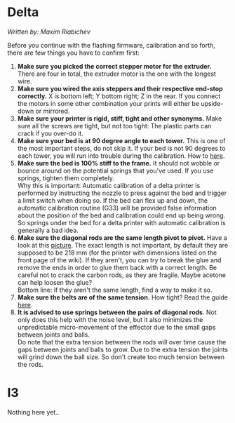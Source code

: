 # Delta
_Written by: Maxim Riabichev_   

Before you continue with the flashing firmware, calibration and so forth, there are few things you have to confirm first:
1. **Make sure you picked the correct stepper motor for the extruder.** There are four in total, the extruder motor is the one with the longest wire.
2. **Make sure you wired the axis steppers and their respective end-stop correctly.** X is bottom left; Y bottom right; Z in the rear. If you connect the motors in some other combination your prints will either be upside-down or mirrored.
3. **Make sure your printer is rigid, stiff, tight and other synonyms.** Make sure all the screws are tight, but not too tight: The plastic parts can crack if you over-do it.
4. **Make sure your bed is at 90 degree angle to each tower.** This is one of the most important steps, do not skip it. If your bed is not 90 degrees to each tower, you will run into trouble during the calibration. How to [here](https://github.com/FLSun3dp/FLSun-Kossel-Mini/wiki/09.-Troubleshooting-&-FAQ#how-do-i-verify-whether-or-not-my-bed-is-at-90-degrees-to-the-towers).
5. **Make sure the bed is 100% stiff to the frame.** It should not wobble or bounce around on the potential springs that you've used. If you use springs, tighten them completely.  
Why this is important: Automatic calibration of a delta printer is performed by instructing the nozzle to press against the bed and trigger a limit switch when doing so. If the bed can flex up and down, the automatic calibration routine (G33) will be provided false information about the position of the bed and calibration could end up being wrong. So springs under the bed for a delta printer with automatic calibration is generally a bad idea.
6. **Make sure the diagonal rods are the same length pivot to pivot.** Have a look at this [picture](https://i.imgur.com/tc8gcWO.jpg). The exact length is not important, by default they are supposed to be 218 mm (for the printer with dimensions listed on the front page of the wiki). If they aren't, you can try to break the glue and remove the ends in order to glue them back with a correct length. Be careful not to crack the carbon rods, as they are fragile. Maybe acetone can help loosen the glue?  
Bottom line: if they aren't the same length, find a way to make it so.  
7. **Make sure the belts are of the same tension.** How tight? Read the guide [here](https://github.com/FLSun3dp/FLSun-Kossel-Mini/wiki/09.-Troubleshooting-&-FAQ#how-tight-should-the-belt-be-how-do-i-measure-belt-tightness).
8. **It is advised to use springs between the pairs of diagonal rods**. Not only does this help with the noise level, but it also minimizes the unpredictable micro-movement of the effector due to the small gaps between joints and balls.  
Do note that the extra tension between the rods will over time cause the gaps between joints and balls to grow. Due to the extra tension the joints will grind down the ball size. So don't create too much tension between the rods.

# I3
Nothing here yet..